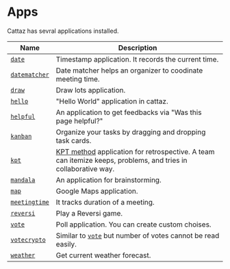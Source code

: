 # Apps

Cattaz has sevral applications installed.

|Name|Description|
|----|-----------|
|[`date`](./app-date)|Timestamp application. It records the current time.|
|[`datematcher`](./app-datematcher)|Date matcher helps an organizer to coodinate meeting time.|
|[`draw`](./app-draw)|Draw lots application.|
|[`hello`](./app-hello)|"Hello World" application in cattaz.|
|[`helpful`](./app-helpful)|An application to get feedbacks via "Was this page helpful?"|
|[`kanban`](./app-kanban)|Organize your tasks by dragging and dropping task cards.|
|[`kpt`](./app-kpt)|[KPT method](http://code-artisan.io/retrospective-method-kpt/) application for retrospective. A team can itemize keeps, problems, and tries in collaborative way.|
|[`mandala`](./app-mandala)|An application for brainstorming.|
|[`map`](./app-map)|Google Maps application.|
|[`meetingtime`](./app-meetingtime)|It tracks duration of a meeting.|
|[`reversi`](./app-reversi)|Play a Reversi game.|
|[`vote`](./app-vote)|Poll application. You can create custom choises.|
|[`votecrypto`](./app-votecrypto)|Similar to [`vote`](./app-vote) but number of votes cannot be read easily.|
|[`weather`](./app-weather)|Get current weather forecast.|
